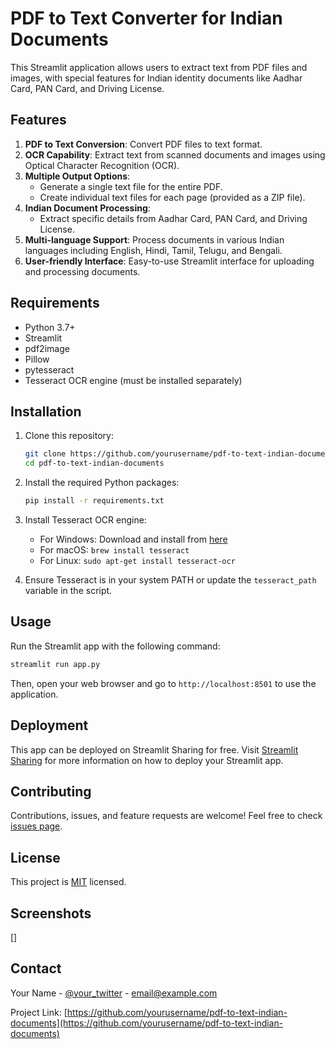 # PDF to Text Converter for Indian Documents

This Streamlit application allows users to extract text from PDF files and images, with special features for Indian identity documents like Aadhar Card, PAN Card, and Driving License.

## Features

1. **PDF to Text Conversion**: Convert PDF files to text format.
2. **OCR Capability**: Extract text from scanned documents and images using Optical Character Recognition (OCR).
3. **Multiple Output Options**: 
   - Generate a single text file for the entire PDF.
   - Create individual text files for each page (provided as a ZIP file).
4. **Indian Document Processing**:
   - Extract specific details from Aadhar Card, PAN Card, and Driving License.
5. **Multi-language Support**: Process documents in various Indian languages including English, Hindi, Tamil, Telugu, and Bengali.
6. **User-friendly Interface**: Easy-to-use Streamlit interface for uploading and processing documents.

## Requirements

- Python 3.7+
- Streamlit
- pdf2image
- Pillow
- pytesseract
- Tesseract OCR engine (must be installed separately)

## Installation

1. Clone this repository:
   ```sh
   git clone https://github.com/yourusername/pdf-to-text-indian-documents.git
   cd pdf-to-text-indian-documents
   ```

2. Install the required Python packages:
   ```sh
   pip install -r requirements.txt
   ```

3. Install Tesseract OCR engine:
   - For Windows: Download and install from [here](https://github.com/UB-Mannheim/tesseract/wiki)
   - For macOS: `brew install tesseract`
   - For Linux: `sudo apt-get install tesseract-ocr`

4. Ensure Tesseract is in your system PATH or update the `tesseract_path` variable in the script.

## Usage

Run the Streamlit app with the following command:

```sh
streamlit run app.py
```

Then, open your web browser and go to `http://localhost:8501` to use the application.

## Deployment

This app can be deployed on Streamlit Sharing for free. Visit [Streamlit Sharing](https://streamlit.io/sharing) for more information on how to deploy your Streamlit app.

## Contributing

Contributions, issues, and feature requests are welcome! Feel free to check [issues page](https://github.com/yourusername/pdf-to-text-indian-documents/issues).

## License

This project is [MIT](https://choosealicense.com/licenses/mit/) licensed.

## Screenshots

[]

## Contact

Your Name - [@your_twitter](https://twitter.com/your_twitter) - email@example.com

Project Link: [https://github.com/yourusername/pdf-to-text-indian-documents](https://github.com/yourusername/pdf-to-text-indian-documents)
